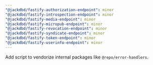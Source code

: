 ```yaml
---
"@jackdbd/fastify-authorization-endpoint": minor
"@jackdbd/fastify-introspection-endpoint": minor
"@jackdbd/fastify-media-endpoint": minor
"@jackdbd/fastify-micropub-endpoint": minor
"@jackdbd/fastify-revocation-endpoint": minor
"@jackdbd/fastify-syndicate-endpoint": minor
"@jackdbd/fastify-token-endpoint": minor
"@jackdbd/fastify-userinfo-endpoint": minor
---
```


Add script to vendorize internal packages like `@repo/error-handlers`.
